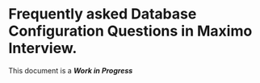 # Frequently asked Database Configuration Questions in Maximo Interview.

This document is a ***Work in Progress***
